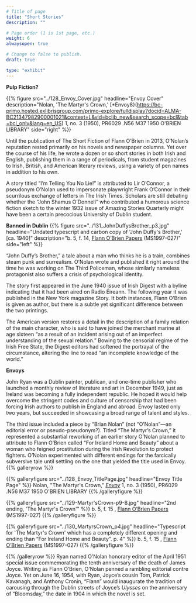 ```yaml
---
# Title of page
title: "Short Stories"
description: ""

# Page order (1 is 1st page, etc.)
weight: 6
alwaysopen: true

# Change to false to publish.
draft: true

type: "exhibit"
---
```

**Pulp Fiction?**

{{% figure src="../128_Envoy_Cover.jpg"
           headline="Envoy Cover"
           description="Nolan, 'The Martyr's Crown,' [*Envoy8}(https://bc-primo.hosted.exlibrisgroup.com/primo-explore/fulldisplay?docid=ALMA-BC21347982900001021&context=L&vid=bclib_new&search_scope=bcl&tab=bcl_only&lang=en_US) 1, no. 3 (1950), PR6029 .N56 M37 1950 O'BRIEN LIBRARY" 
           side="right" %}}

Until the publication of The Short Fiction of Flann O’Brien in 2013, O’Nolan’s reputation rested primarily on his novels and newspaper columns. Yet over the course of his life, he wrote a dozen or so short stories in both Irish and English, publishing them in a range of periodicals, from student magazines to Irish, British, and American literary reviews, using a variety of pen names in addition to his own.

A story titled “I’m Telling You No Lie!” is attributed to Lir O’Connor, a pseudonym O’Nolan used to impersonate playwright Frank O’Connor in their scurrilous exchange of letters in The Irish Times. Scholars are still debating whether the “John Shamus O’Donnell” who contributed a humorous science fiction sketch to the winter 1932 issue of Amazing Stories Quarterly might have been a certain precocious University of Dublin student.

**Banned in Dublin**
{{% figure src="../131_JohnDuffysBrother_p3.jpg"
           headline="Undated typescript and carbon copy of 'John Duffy's Brother,' [ca. 1940]"
           description="b. 5, f. 14, [Flann O’Brien Papers](https://bc-primo.hosted.exlibrisgroup.com/primo-explore/fulldisplay?docid=ALMA-BC21332671220001021&context=L&vid=bclib_new&search_scope=bcl&tab=bcl_only&lang=en_US) (MS1997-027)"
           side="left" %}}

“John Duffy’s Brother,” a tale about a man who thinks he is a train, combines steam punk and surrealism. O’Nolan wrote and published it right around the time he was working on The Third Policeman, whose similarly nameless protagonist also suffers a crisis of psychological identity.

The story first appeared in the June 1940 issue of Irish Digest with a byline indicating that it had been aired on Radio Éireann. The following year it was published in the New York magazine Story. It both instances, Flann O’Brien is given as author, but there is a subtle yet significant difference between the two printings.

The American version restores a detail in the description of a family relation of the main character, who is said to have joined the merchant marine at age sixteen “as a result of an incident arising out of an imperfect understanding of the sexual relation.” Bowing to the censorial regime of the Irish Free State, the Digest editors had softened the portrayal of the circumstance, altering the line to read “an incomplete knowledge of the world.”

**Envoys**

John Ryan was a Dublin painter, publican, and one-time publisher who launched a monthly review of literature and art in December 1949, just as Ireland was becoming a fully independent republic. He hoped it would help overcome the stringent codes and culture of censorship that had been forcing Irish authors to publish in England and abroad. Envoy lasted only two years, but succeeded in showcasing a broad range of talent and styles.

The third issue included a piece by “Brian Nolan” (not “O’Nolan”—an editorial error or pseudo-pseudonym?). Titled “The Martyr’s Crown,” it represented a substantial reworking of an earlier story O’Nolan planned to attribute to Flann O’Brien called “For Ireland Home and Beauty” about a woman who feigned prostitution during the Irish Revolution to protect fighters. O’Nolan experimented with different endings for the farcically subversive tale until settling on the one that yielded the title used in Envoy.
{{% galleryrow %}}

{{% galleryfigure src="../128_Envoy_TitlePage.jpg" headline="Envoy Title Page" %}}
Nolan, "The Martyr's Crown," [*Envoy*](https://bc-primo.hosted.exlibrisgroup.com/primo-explore/fulldisplay?docid=ALMA-BC21347982900001021&context=L&vid=bclib_new&search_scope=bcl&tab=bcl_only&lang=en_US) 1, no. 3 (1950), PR6029 .N56 M37 1950 O'BRIEN LIBRARY
{{% /galleryfigure %}}

{{% galleryfigure src="../129-Martyr'sCrown-p9-8.jpg" headline="2nd ending, 'The Martyr's Crown'" %}}
b. 5, f. 15 , [Flann O’Brien Papers](https://bc-primo.hosted.exlibrisgroup.com/primo-explore/fulldisplay?docid=ALMA-BC21332671220001021&context=L&vid=bclib_new&search_scope=bcl&tab=bcl_only&lang=en_US) (MS1997-027)
{{% /galleryfigure %}}

{{% galleryfigure src="../130_MartyrsCrown_p4.jpg" headline="Typescript for 'The Martyr's Crown' which has a completely different opening and ending than “For Ireland Home and Beauty”. p. 4" %}}
b. 5, f. 15 , [Flann O’Brien Papers](https://bc-primo.hosted.exlibrisgroup.com/primo-explore/fulldisplay?docid=ALMA-BC21332671220001021&context=L&vid=bclib_new&search_scope=bcl&tab=bcl_only&lang=en_US) (MS1997-027)
{{% /galleryfigure %}}

{{% /galleryrow %}}
Ryan named O’Nolan honorary editor of the April 1951 special issue commemorating the tenth anniversary of the death of James Joyce. Writing as Flann O’Brien, O’Nolan penned a rambling editorial contre Joyce. Yet on June 16, 1954, with Ryan, Joyce’s cousin Tom, Patrick Kavanagh, and Anthony Cronin, “Flann” would inaugurate the tradition of carousing through the Dublin streets of Joyce’s *Ulysses* on the anniversary of “Bloomsday,” the date in 1904 in which the novel is set.
